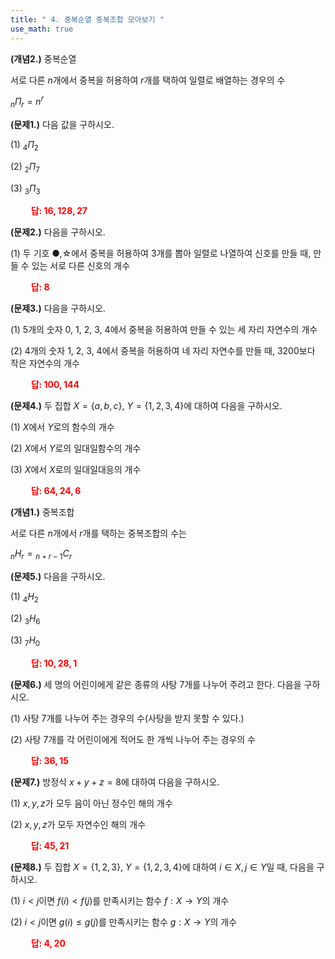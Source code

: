 ```yaml
---
title: " 4. 중복순열 중복조합 모아보기 "
use_math: true
---
```


**(개념2.)** 중복순열

서로 다른 $n$개에서 중복을 허용하여 $r$개를 택하여 일렬로 배열하는 경우의 수

${_n}\Pi{_r}=n^r$

**(문제1.)** 다음 값을 구하시오.

(1) ${_4}\Pi{_2}$

(2) ${_2}\Pi{_7}$

(3) ${_3}\Pi{_3}$

**<span style="color: red;">$\qquad$답: $16, 128, 27$</span>**

**(문제2.)** 다음을 구하시오.

(1) 두 기호 ●,☆에서 중복을 허용하여 3개를 뽑아 일렬로 나열하여 신호를 만들 때, 만들 수 있는 서로 다른 신호의 개수

**<span style="color: red;">$\qquad$답: $8$</span>**

**(문제3.)** 다음을 구하시오.

(1) 5개의 숫자 0, 1, 2, 3, 4에서 중복을 허용하여 만들 수 있는 세 자리 자연수의 개수

(2) 4개의 숫자 1, 2, 3, 4에서 중복을 허용하여 네 자리 자연수를 만들 때, 3200보다 작은 자연수의 개수

**<span style="color: red;">$\qquad$답: $100, 144$</span>**

**(문제4.)** 두 집합 $X=\lbrace a, b, c\rbrace$, $Y=\lbrace 1, 2, 3, 4\rbrace$에 대하여 다음을 구하시오.

(1) $X$에서 $Y$로의 함수의 개수

(2) $X$에서 $Y$로의 일대일함수의 개수

(3) $X$에서 $X$로의 일대일대응의 개수

**<span style="color: red;">$\qquad$답: $64, 24, 6$</span>**


**(개념1.)** 중복조합

서로 다른 $n$개에서 $r$개를 택하는 중복조합의 수는

${_n}H{_r}={_{n+r-1}}C{_r}$


**(문제5.)** 다음을 구하시오.

(1) ${_4}H{_2}$

(2) ${_3}H{_6}$

(3) ${_7}H{_0}$

**<span style="color: red;">$\qquad$답: $10, 28, 1$</span>**

**(문제6.)** 세 명의 어린이에게 같은 종류의 사탕 7개를 나누어 주려고 한다. 다음을 구하시오.

(1) 사탕 7개를 나누어 주는 경우의 수(사탕을 받지 못할 수 있다.)

(2) 사탕 7개를 각 어린이에게 적어도 한 개씩 나누어 주는 경우의 수

**<span style="color: red;">$\qquad$답: $36, 15$</span>**


**(문제7.)** 방정식 $x+y+z=8$에 대하여 다음을 구하시오.

(1) $x, y, z$가 모두 음이 아닌 정수인 해의 개수

(2) $x, y, z$가 모두 자연수인 해의 개수

**<span style="color: red;">$\qquad$답: $45, 21$</span>**

**(문제8.)** 두 집합 $X=\lbrace 1, 2, 3\rbrace$, $Y=\lbrace 1, 2, 3, 4\rbrace$에 대하여 $i\in X, j\in Y$일 때, 다음을 구하시오.

(1) $i<j$이면 $f(i)<f(j)$를 만족시키는 함수 $f: X\rightarrow Y$의 개수

(2) $i<j$이면 $g(i)\le g(j)$를 만족시키는 함수 $g: X\rightarrow Y$의 개수

**<span style="color: red;">$\qquad$답: $4, 20$</span>**